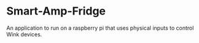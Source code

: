# Smart-Amp-Fridge
An application to run on a raspberry pi that uses physical inputs to control Wink devices.
